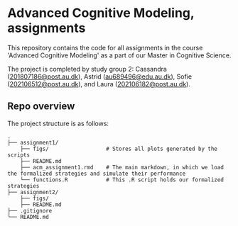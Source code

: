 # Advanced Cognitive Modeling, assignments
This repository contains the code for all assignments in the course 'Advanced Cognitive Modeling' as a part of our Master in Cognitive Science. 

The project is completed by study group 2: Cassandra (201807186@post.au.dk), Astrid (au689496@edu.au.dk), Sofie (202106512@post.au.dk), and Laura (202106182@post.au.dk).


## Repo overview
The project structure is as follows:

```
.
├── assignment1/
    ├── figs/                  # Stores all plots generated by the scripts
    ├── README.md
    ├── acm_assignment1.rmd    # The main markdown, in which we load the formalized strategies and simulate their performance
    └── functions.R            # This .R script holds our formalized strategies
├── assignment2/
    ├── figs/
    ├── README.md
├── .gitignore
└── README.md

```
